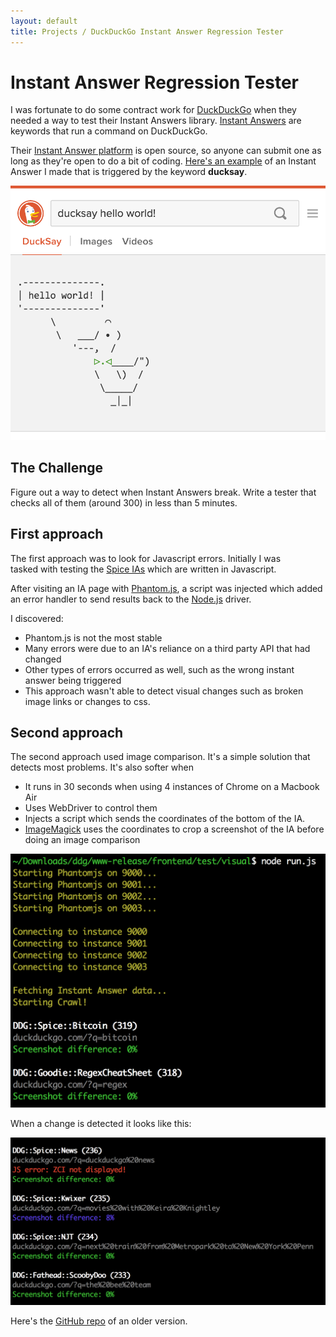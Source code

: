 ```yaml
---
layout: default
title: Projects / DuckDuckGo Instant Answer Regression Tester
---
```


# Instant Answer Regression Tester

I was fortunate to do some contract work for [DuckDuckGo](https://duckduckgo.com/) when they needed a way to test their  Instant Answers library. [Instant Answers](https://duck.co/help/features/instant-answers-and-other-features) are keywords that run a command on DuckDuckGo. 

Their [Instant Answer platform](http://duckduckhack.com/) is open source, so anyone can submit one as long as they're open to do a bit of coding. [Here's an example](https://duckduckgo.com/?q=ducksay+hello+world!&ia=ducksay) of an Instant Answer I made that is triggered by the keyword **ducksay**.

![ducksay](/images/projects_ddg3.png)


## The Challenge

Figure out a way to detect when Instant Answers break. Write a tester that checks all of them (around 300) in less than 5 minutes.


## First approach

The first approach was to look for Javascript errors. Initially I was  
tasked with testing the [Spice IAs](https://github.com/duckduckgo/zeroclickinfo-spice) which are written in Javascript.

After visiting an IA page with [Phantom.js](http://phantomjs.org/), a script was injected which added an error handler to send results back to the [Node.js](https://nodejs.org/en/) driver.

I discovered:

- Phantom.js is not the most stable
- Many errors were due to an IA's reliance on a third party API that had changed
- Other types of errors occurred as well, such as the wrong instant answer being triggered
- This approach wasn't able to detect visual changes such as broken image links or changes to css.

## Second approach

The second approach used image comparison. It's a simple solution that detects most problems. It's also softer when 

- It runs in 30 seconds when using 4 instances of Chrome on a Macbook Air
- Uses WebDriver to control them
- Injects a script which sends the coordinates of the bottom of the IA. 
- [ImageMagick](http://www.imagemagick.org/) uses the coordinates to crop a screenshot of the IA before doing an image comparison

![duckducktest](/images/projects_ddg1.png)

When a change is detected it looks like this:

![duckducktest](/images/projects_ddg2.png)


Here's the [GitHub repo](https://github.com/csytan/duckducktest) of an older version.

